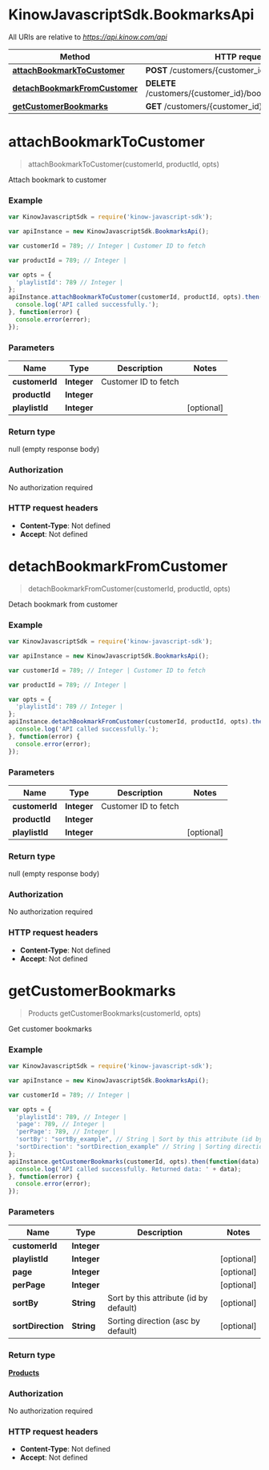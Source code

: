 # KinowJavascriptSdk.BookmarksApi

All URIs are relative to *https://api.kinow.com/api*

Method | HTTP request | Description
------------- | ------------- | -------------
[**attachBookmarkToCustomer**](BookmarksApi.md#attachBookmarkToCustomer) | **POST** /customers/{customer_id}/bookmarks | 
[**detachBookmarkFromCustomer**](BookmarksApi.md#detachBookmarkFromCustomer) | **DELETE** /customers/{customer_id}/bookmarks/{product_id} | 
[**getCustomerBookmarks**](BookmarksApi.md#getCustomerBookmarks) | **GET** /customers/{customer_id}/bookmarks | 


<a name="attachBookmarkToCustomer"></a>
# **attachBookmarkToCustomer**
> attachBookmarkToCustomer(customerId, productId, opts)



Attach bookmark to customer

### Example
```javascript
var KinowJavascriptSdk = require('kinow-javascript-sdk');

var apiInstance = new KinowJavascriptSdk.BookmarksApi();

var customerId = 789; // Integer | Customer ID to fetch

var productId = 789; // Integer | 

var opts = { 
  'playlistId': 789 // Integer | 
};
apiInstance.attachBookmarkToCustomer(customerId, productId, opts).then(function() {
  console.log('API called successfully.');
}, function(error) {
  console.error(error);
});

```

### Parameters

Name | Type | Description  | Notes
------------- | ------------- | ------------- | -------------
 **customerId** | **Integer**| Customer ID to fetch | 
 **productId** | **Integer**|  | 
 **playlistId** | **Integer**|  | [optional] 

### Return type

null (empty response body)

### Authorization

No authorization required

### HTTP request headers

 - **Content-Type**: Not defined
 - **Accept**: Not defined

<a name="detachBookmarkFromCustomer"></a>
# **detachBookmarkFromCustomer**
> detachBookmarkFromCustomer(customerId, productId, opts)



Detach bookmark from customer

### Example
```javascript
var KinowJavascriptSdk = require('kinow-javascript-sdk');

var apiInstance = new KinowJavascriptSdk.BookmarksApi();

var customerId = 789; // Integer | Customer ID to fetch

var productId = 789; // Integer | 

var opts = { 
  'playlistId': 789 // Integer | 
};
apiInstance.detachBookmarkFromCustomer(customerId, productId, opts).then(function() {
  console.log('API called successfully.');
}, function(error) {
  console.error(error);
});

```

### Parameters

Name | Type | Description  | Notes
------------- | ------------- | ------------- | -------------
 **customerId** | **Integer**| Customer ID to fetch | 
 **productId** | **Integer**|  | 
 **playlistId** | **Integer**|  | [optional] 

### Return type

null (empty response body)

### Authorization

No authorization required

### HTTP request headers

 - **Content-Type**: Not defined
 - **Accept**: Not defined

<a name="getCustomerBookmarks"></a>
# **getCustomerBookmarks**
> Products getCustomerBookmarks(customerId, opts)



Get customer bookmarks

### Example
```javascript
var KinowJavascriptSdk = require('kinow-javascript-sdk');

var apiInstance = new KinowJavascriptSdk.BookmarksApi();

var customerId = 789; // Integer | 

var opts = { 
  'playlistId': 789, // Integer | 
  'page': 789, // Integer | 
  'perPage': 789, // Integer | 
  'sortBy': "sortBy_example", // String | Sort by this attribute (id by default)
  'sortDirection': "sortDirection_example" // String | Sorting direction (asc by default)
};
apiInstance.getCustomerBookmarks(customerId, opts).then(function(data) {
  console.log('API called successfully. Returned data: ' + data);
}, function(error) {
  console.error(error);
});

```

### Parameters

Name | Type | Description  | Notes
------------- | ------------- | ------------- | -------------
 **customerId** | **Integer**|  | 
 **playlistId** | **Integer**|  | [optional] 
 **page** | **Integer**|  | [optional] 
 **perPage** | **Integer**|  | [optional] 
 **sortBy** | **String**| Sort by this attribute (id by default) | [optional] 
 **sortDirection** | **String**| Sorting direction (asc by default) | [optional] 

### Return type

[**Products**](Products.md)

### Authorization

No authorization required

### HTTP request headers

 - **Content-Type**: Not defined
 - **Accept**: Not defined

